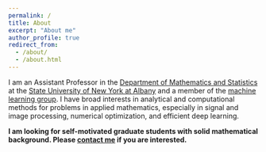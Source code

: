 ```yaml
---
permalink: /
title: About
excerpt: "About me"
author_profile: true
redirect_from: 
  - /about/
  - /about.html
---
```


I am an Assistant Professor in the [Department of Mathematics and Statistics](https://www.albany.edu/math) at the [State University of New York at Albany](https://www.albany.edu/) and a member of the [machine learning group](https://sites.google.com/view/mlualbany). I have broad interests in analytical and computational methods for problems in applied mathematics, especially in signal and image processing, numerical optimization, and efficient deep learning. 


**I am looking for self-motivated graduate students with solid mathematical background. Please [contact me](mailto:pyin@albany.edu) if you are interested.**

